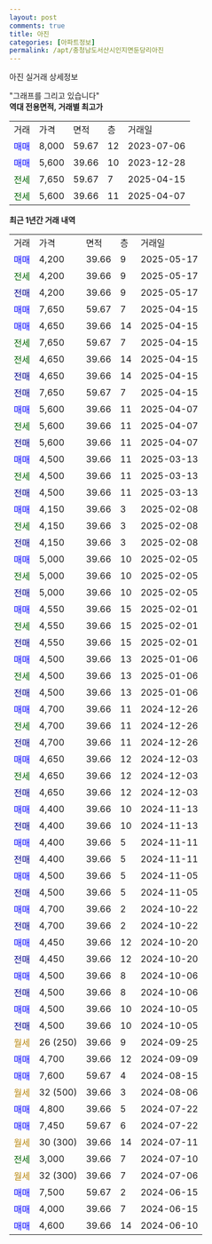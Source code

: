 ```yaml
---
layout: post
comments: true
title: 아진
categories: [아파트정보]
permalink: /apt/충청남도서산시인지면둔당리아진
---
```


아진 실거래 상세정보

<script type="text/javascript">
  google.charts.load('current', {'packages':['line', 'corechart']});
  google.charts.setOnLoadCallback(drawChart);

  function drawChart() {
    var data = new google.visualization.DataTable();
    data.addColumn('date', '거래일');
    data.addColumn('number', "매매");
    data.addColumn('number', "전세");
    data.addColumn('number', "전매");

    data.addRows([[new Date(Date.parse("2025-05-17")), 4200, null, null], [new Date(Date.parse("2025-05-17")), null, 4200, null], [new Date(Date.parse("2025-05-17")), null, null, 4200], [new Date(Date.parse("2025-04-15")), 7650, null, null], [new Date(Date.parse("2025-04-15")), 4650, null, null], [new Date(Date.parse("2025-04-15")), null, 7650, null], [new Date(Date.parse("2025-04-15")), null, 4650, null], [new Date(Date.parse("2025-04-15")), null, null, 4650], [new Date(Date.parse("2025-04-15")), null, null, 7650], [new Date(Date.parse("2025-04-07")), 5600, null, null], [new Date(Date.parse("2025-04-07")), null, 5600, null], [new Date(Date.parse("2025-04-07")), null, null, 5600], [new Date(Date.parse("2025-03-13")), 4500, null, null], [new Date(Date.parse("2025-03-13")), null, 4500, null], [new Date(Date.parse("2025-03-13")), null, null, 4500], [new Date(Date.parse("2025-02-08")), 4150, null, null], [new Date(Date.parse("2025-02-08")), null, 4150, null], [new Date(Date.parse("2025-02-08")), null, null, 4150], [new Date(Date.parse("2025-02-05")), 5000, null, null], [new Date(Date.parse("2025-02-05")), null, 5000, null], [new Date(Date.parse("2025-02-05")), null, null, 5000], [new Date(Date.parse("2025-02-01")), 4550, null, null], [new Date(Date.parse("2025-02-01")), null, 4550, null], [new Date(Date.parse("2025-02-01")), null, null, 4550], [new Date(Date.parse("2025-01-06")), 4500, null, null], [new Date(Date.parse("2025-01-06")), null, 4500, null], [new Date(Date.parse("2025-01-06")), null, null, 4500], [new Date(Date.parse("2024-12-26")), 4700, null, null], [new Date(Date.parse("2024-12-26")), null, 4700, null], [new Date(Date.parse("2024-12-26")), null, null, 4700], [new Date(Date.parse("2024-12-03")), 4650, null, null], [new Date(Date.parse("2024-12-03")), null, 4650, null], [new Date(Date.parse("2024-12-03")), null, null, 4650], [new Date(Date.parse("2024-11-13")), 4400, null, null], [new Date(Date.parse("2024-11-13")), null, null, 4400], [new Date(Date.parse("2024-11-11")), 4400, null, null], [new Date(Date.parse("2024-11-11")), null, null, 4400], [new Date(Date.parse("2024-11-05")), 4500, null, null], [new Date(Date.parse("2024-11-05")), null, null, 4500], [new Date(Date.parse("2024-10-22")), 4700, null, null], [new Date(Date.parse("2024-10-22")), null, null, 4700], [new Date(Date.parse("2024-10-20")), 4450, null, null], [new Date(Date.parse("2024-10-20")), null, null, 4450], [new Date(Date.parse("2024-10-06")), 4500, null, null], [new Date(Date.parse("2024-10-06")), null, null, 4500], [new Date(Date.parse("2024-10-05")), 4500, null, null], [new Date(Date.parse("2024-10-05")), null, null, 4500], [new Date(Date.parse("2024-09-25")), null, null, null], [new Date(Date.parse("2024-09-09")), 4700, null, null], [new Date(Date.parse("2024-08-15")), 7600, null, null], [new Date(Date.parse("2024-08-06")), null, null, null], [new Date(Date.parse("2024-07-22")), 4800, null, null], [new Date(Date.parse("2024-07-22")), 7450, null, null], [new Date(Date.parse("2024-07-11")), null, null, null], [new Date(Date.parse("2024-07-10")), null, 3000, null], [new Date(Date.parse("2024-07-06")), null, null, null], [new Date(Date.parse("2024-06-15")), 7500, null, null], [new Date(Date.parse("2024-06-15")), 4000, null, null], [new Date(Date.parse("2024-06-10")), 4600, null, null]]);

    var options = {
      hAxis: {
        format: 'yyyy/MM/dd'
      },    
      lineWidth: 0,
      pointsVisible: true,    
      title: '최근 1년간 유형별 실거래가 분포',
      legend: { position: 'bottom' }
    };

    var formatter = new google.visualization.NumberFormat({pattern:'###,###'} );
    formatter.format(data, 1);
    formatter.format(data, 2);
    
    setTimeout(function() {
        var chart = new google.visualization.LineChart(document.getElementById('columnchart_material'));
        chart.draw(data, (options));
        document.getElementById('loading').style.display = 'none';
    }, 200);
  }
</script>


<div id="loading" style="z-index:20; display: block; margin-left: 0px">"그래프를 그리고 있습니다"</div>
<div id="columnchart_material" style="width: 95%; margin-left: 0px; display: block"></div>
<!-- contents start -->
<b>역대 전용면적, 거래별 최고가</b>
<table class="sortable">
    <tr>
      <td>거래</td>
      <td>가격</td>
      <td>면적</td>
      <td>층</td>
      <td>거래일</td>
    </tr>
        <tr>
          <td><a style="color: blue">매매</a></td>
          <td>8,000</td>
          <td>59.67</td>
          <td>12</td>
          <td>2023-07-06</td>
        </tr>            <tr>
          <td><a style="color: blue">매매</a></td>
          <td>5,600</td>
          <td>39.66</td>
          <td>10</td>
          <td>2023-12-28</td>
        </tr>        
        <tr>
              <td><a style="color: darkgreen">전세</a></td>
              <td>7,650</td>
              <td>59.67</td>
              <td>7</td>
              <td>2025-04-15</td>
            </tr>            <tr>
              <td><a style="color: darkgreen">전세</a></td>
              <td>5,600</td>
              <td>39.66</td>
              <td>11</td>
              <td>2025-04-07</td>
            </tr>        
    
</table>

<b>최근 1년간 거래 내역</b>

<table class="sortable">
    <tr>
      <td>거래</td>
      <td>가격</td>
      <td>면적</td>
      <td>층</td>
      <td>거래일</td>
    </tr>
    <tr>
      <td><a style="color: blue">매매</a></td>
      <td>4,200</td>
      <td>39.66</td>
      <td>9</td>
      <td>2025-05-17</td>
    </tr>          <tr>
      <td><a style="color: darkgreen">전세</a></td>
      <td>4,200</td>
      <td>39.66</td>
      <td>9</td>
      <td>2025-05-17</td>
    </tr>          <tr>
      <td><a style="color: darkblue">전매</a></td>
      <td>4,200</td>
      <td>39.66</td>
      <td>9</td>
      <td>2025-05-17</td>
    </tr>          <tr>
      <td><a style="color: blue">매매</a></td>
      <td>7,650</td>
      <td>59.67</td>
      <td>7</td>
      <td>2025-04-15</td>
    </tr>          <tr>
      <td><a style="color: blue">매매</a></td>
      <td>4,650</td>
      <td>39.66</td>
      <td>14</td>
      <td>2025-04-15</td>
    </tr>          <tr>
      <td><a style="color: darkgreen">전세</a></td>
      <td>7,650</td>
      <td>59.67</td>
      <td>7</td>
      <td>2025-04-15</td>
    </tr>          <tr>
      <td><a style="color: darkgreen">전세</a></td>
      <td>4,650</td>
      <td>39.66</td>
      <td>14</td>
      <td>2025-04-15</td>
    </tr>          <tr>
      <td><a style="color: darkblue">전매</a></td>
      <td>4,650</td>
      <td>39.66</td>
      <td>14</td>
      <td>2025-04-15</td>
    </tr>          <tr>
      <td><a style="color: darkblue">전매</a></td>
      <td>7,650</td>
      <td>59.67</td>
      <td>7</td>
      <td>2025-04-15</td>
    </tr>          <tr>
      <td><a style="color: blue">매매</a></td>
      <td>5,600</td>
      <td>39.66</td>
      <td>11</td>
      <td>2025-04-07</td>
    </tr>          <tr>
      <td><a style="color: darkgreen">전세</a></td>
      <td>5,600</td>
      <td>39.66</td>
      <td>11</td>
      <td>2025-04-07</td>
    </tr>          <tr>
      <td><a style="color: darkblue">전매</a></td>
      <td>5,600</td>
      <td>39.66</td>
      <td>11</td>
      <td>2025-04-07</td>
    </tr>          <tr>
      <td><a style="color: blue">매매</a></td>
      <td>4,500</td>
      <td>39.66</td>
      <td>11</td>
      <td>2025-03-13</td>
    </tr>          <tr>
      <td><a style="color: darkgreen">전세</a></td>
      <td>4,500</td>
      <td>39.66</td>
      <td>11</td>
      <td>2025-03-13</td>
    </tr>          <tr>
      <td><a style="color: darkblue">전매</a></td>
      <td>4,500</td>
      <td>39.66</td>
      <td>11</td>
      <td>2025-03-13</td>
    </tr>          <tr>
      <td><a style="color: blue">매매</a></td>
      <td>4,150</td>
      <td>39.66</td>
      <td>3</td>
      <td>2025-02-08</td>
    </tr>          <tr>
      <td><a style="color: darkgreen">전세</a></td>
      <td>4,150</td>
      <td>39.66</td>
      <td>3</td>
      <td>2025-02-08</td>
    </tr>          <tr>
      <td><a style="color: darkblue">전매</a></td>
      <td>4,150</td>
      <td>39.66</td>
      <td>3</td>
      <td>2025-02-08</td>
    </tr>          <tr>
      <td><a style="color: blue">매매</a></td>
      <td>5,000</td>
      <td>39.66</td>
      <td>10</td>
      <td>2025-02-05</td>
    </tr>          <tr>
      <td><a style="color: darkgreen">전세</a></td>
      <td>5,000</td>
      <td>39.66</td>
      <td>10</td>
      <td>2025-02-05</td>
    </tr>          <tr>
      <td><a style="color: darkblue">전매</a></td>
      <td>5,000</td>
      <td>39.66</td>
      <td>10</td>
      <td>2025-02-05</td>
    </tr>          <tr>
      <td><a style="color: blue">매매</a></td>
      <td>4,550</td>
      <td>39.66</td>
      <td>15</td>
      <td>2025-02-01</td>
    </tr>          <tr>
      <td><a style="color: darkgreen">전세</a></td>
      <td>4,550</td>
      <td>39.66</td>
      <td>15</td>
      <td>2025-02-01</td>
    </tr>          <tr>
      <td><a style="color: darkblue">전매</a></td>
      <td>4,550</td>
      <td>39.66</td>
      <td>15</td>
      <td>2025-02-01</td>
    </tr>          <tr>
      <td><a style="color: blue">매매</a></td>
      <td>4,500</td>
      <td>39.66</td>
      <td>13</td>
      <td>2025-01-06</td>
    </tr>          <tr>
      <td><a style="color: darkgreen">전세</a></td>
      <td>4,500</td>
      <td>39.66</td>
      <td>13</td>
      <td>2025-01-06</td>
    </tr>          <tr>
      <td><a style="color: darkblue">전매</a></td>
      <td>4,500</td>
      <td>39.66</td>
      <td>13</td>
      <td>2025-01-06</td>
    </tr>          <tr>
      <td><a style="color: blue">매매</a></td>
      <td>4,700</td>
      <td>39.66</td>
      <td>11</td>
      <td>2024-12-26</td>
    </tr>          <tr>
      <td><a style="color: darkgreen">전세</a></td>
      <td>4,700</td>
      <td>39.66</td>
      <td>11</td>
      <td>2024-12-26</td>
    </tr>          <tr>
      <td><a style="color: darkblue">전매</a></td>
      <td>4,700</td>
      <td>39.66</td>
      <td>11</td>
      <td>2024-12-26</td>
    </tr>          <tr>
      <td><a style="color: blue">매매</a></td>
      <td>4,650</td>
      <td>39.66</td>
      <td>12</td>
      <td>2024-12-03</td>
    </tr>          <tr>
      <td><a style="color: darkgreen">전세</a></td>
      <td>4,650</td>
      <td>39.66</td>
      <td>12</td>
      <td>2024-12-03</td>
    </tr>          <tr>
      <td><a style="color: darkblue">전매</a></td>
      <td>4,650</td>
      <td>39.66</td>
      <td>12</td>
      <td>2024-12-03</td>
    </tr>          <tr>
      <td><a style="color: blue">매매</a></td>
      <td>4,400</td>
      <td>39.66</td>
      <td>10</td>
      <td>2024-11-13</td>
    </tr>          <tr>
      <td><a style="color: darkblue">전매</a></td>
      <td>4,400</td>
      <td>39.66</td>
      <td>10</td>
      <td>2024-11-13</td>
    </tr>          <tr>
      <td><a style="color: blue">매매</a></td>
      <td>4,400</td>
      <td>39.66</td>
      <td>5</td>
      <td>2024-11-11</td>
    </tr>          <tr>
      <td><a style="color: darkblue">전매</a></td>
      <td>4,400</td>
      <td>39.66</td>
      <td>5</td>
      <td>2024-11-11</td>
    </tr>          <tr>
      <td><a style="color: blue">매매</a></td>
      <td>4,500</td>
      <td>39.66</td>
      <td>5</td>
      <td>2024-11-05</td>
    </tr>          <tr>
      <td><a style="color: darkblue">전매</a></td>
      <td>4,500</td>
      <td>39.66</td>
      <td>5</td>
      <td>2024-11-05</td>
    </tr>          <tr>
      <td><a style="color: blue">매매</a></td>
      <td>4,700</td>
      <td>39.66</td>
      <td>2</td>
      <td>2024-10-22</td>
    </tr>          <tr>
      <td><a style="color: darkblue">전매</a></td>
      <td>4,700</td>
      <td>39.66</td>
      <td>2</td>
      <td>2024-10-22</td>
    </tr>          <tr>
      <td><a style="color: blue">매매</a></td>
      <td>4,450</td>
      <td>39.66</td>
      <td>12</td>
      <td>2024-10-20</td>
    </tr>          <tr>
      <td><a style="color: darkblue">전매</a></td>
      <td>4,450</td>
      <td>39.66</td>
      <td>12</td>
      <td>2024-10-20</td>
    </tr>          <tr>
      <td><a style="color: blue">매매</a></td>
      <td>4,500</td>
      <td>39.66</td>
      <td>8</td>
      <td>2024-10-06</td>
    </tr>          <tr>
      <td><a style="color: darkblue">전매</a></td>
      <td>4,500</td>
      <td>39.66</td>
      <td>8</td>
      <td>2024-10-06</td>
    </tr>          <tr>
      <td><a style="color: blue">매매</a></td>
      <td>4,500</td>
      <td>39.66</td>
      <td>10</td>
      <td>2024-10-05</td>
    </tr>          <tr>
      <td><a style="color: darkblue">전매</a></td>
      <td>4,500</td>
      <td>39.66</td>
      <td>10</td>
      <td>2024-10-05</td>
    </tr>          <tr>
      <td><a style="color: darkgoldenrod">월세</a></td>
      <td>26 (250)</td>
      <td>39.66</td>
      <td>9</td>
      <td>2024-09-25</td>
    </tr>          <tr>
      <td><a style="color: blue">매매</a></td>
      <td>4,700</td>
      <td>39.66</td>
      <td>12</td>
      <td>2024-09-09</td>
    </tr>          <tr>
      <td><a style="color: blue">매매</a></td>
      <td>7,600</td>
      <td>59.67</td>
      <td>4</td>
      <td>2024-08-15</td>
    </tr>          <tr>
      <td><a style="color: darkgoldenrod">월세</a></td>
      <td>32 (500)</td>
      <td>39.66</td>
      <td>3</td>
      <td>2024-08-06</td>
    </tr>          <tr>
      <td><a style="color: blue">매매</a></td>
      <td>4,800</td>
      <td>39.66</td>
      <td>5</td>
      <td>2024-07-22</td>
    </tr>          <tr>
      <td><a style="color: blue">매매</a></td>
      <td>7,450</td>
      <td>59.67</td>
      <td>6</td>
      <td>2024-07-22</td>
    </tr>          <tr>
      <td><a style="color: darkgoldenrod">월세</a></td>
      <td>30 (300)</td>
      <td>39.66</td>
      <td>14</td>
      <td>2024-07-11</td>
    </tr>          <tr>
      <td><a style="color: darkgreen">전세</a></td>
      <td>3,000</td>
      <td>39.66</td>
      <td>7</td>
      <td>2024-07-10</td>
    </tr>          <tr>
      <td><a style="color: darkgoldenrod">월세</a></td>
      <td>32 (300)</td>
      <td>39.66</td>
      <td>7</td>
      <td>2024-07-06</td>
    </tr>          <tr>
      <td><a style="color: blue">매매</a></td>
      <td>7,500</td>
      <td>59.67</td>
      <td>2</td>
      <td>2024-06-15</td>
    </tr>          <tr>
      <td><a style="color: blue">매매</a></td>
      <td>4,000</td>
      <td>39.66</td>
      <td>7</td>
      <td>2024-06-15</td>
    </tr>          <tr>
      <td><a style="color: blue">매매</a></td>
      <td>4,600</td>
      <td>39.66</td>
      <td>14</td>
      <td>2024-06-10</td>
    </tr>      </table>
<!-- contents end -->    

